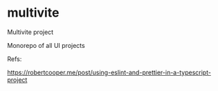 # multivite

Multivite project

Monorepo of all UI projects


Refs:

https://robertcooper.me/post/using-eslint-and-prettier-in-a-typescript-project